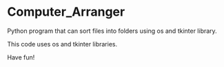 # Computer_Arranger
Python program that can sort files into folders using os and tkinter library.

This code uses os and tkinter libraries. 

Have fun!
